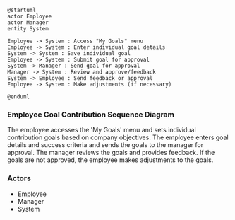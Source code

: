 ```plantuml
@startuml
actor Employee
actor Manager
entity System

Employee -> System : Access "My Goals" menu
Employee -> System : Enter individual goal details
System -> System : Save individual goal
Employee -> System : Submit goal for approval
System -> Manager : Send goal for approval
Manager -> System : Review and approve/feedback
System -> Employee : Send feedback or approval
Employee -> System : Make adjustments (if necessary)

@enduml
```

### Employee Goal Contribution Sequence Diagram

The employee accesses the 'My Goals' menu and sets individual contribution goals based on company objectives. The employee enters goal details and success criteria and sends the goals to the manager for approval. The manager reviews the goals and provides feedback. If the goals are not approved, the employee makes adjustments to the goals.

### Actors

-   Employee
-   Manager
-   System
